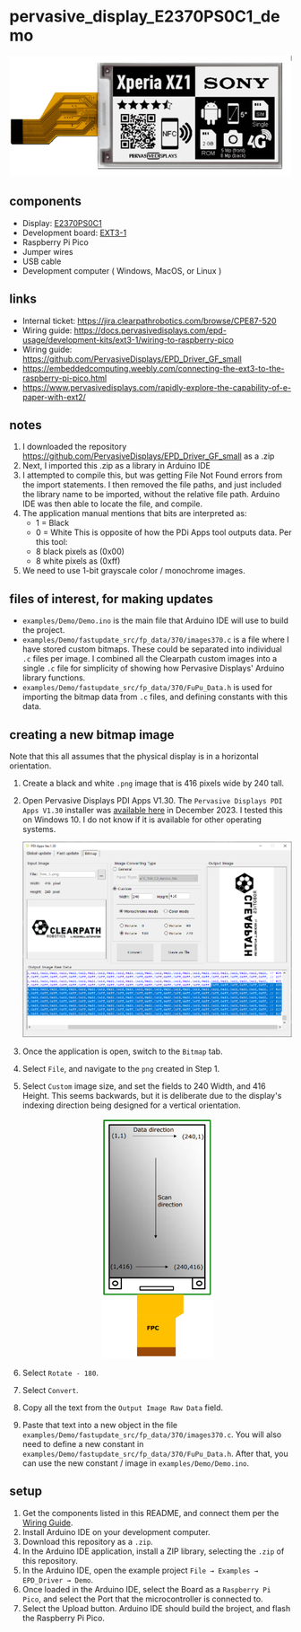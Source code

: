 # pervasive_display_E2370PS0C1_demo

<section align="center"><img src="/readme_assets/pervasive_displays_370_1.png" width="600"/></section>

## components

- Display: [E2370PS0C1](https://www.pervasivedisplays.com/product/3-70-e-ink-displays/)
- Development board: [EXT3-1](https://www.pervasivedisplays.com/product/epd-extension-kit-gen-3-ext3/)
- Raspberry Pi Pico
- Jumper wires
- USB cable
- Development computer ( Windows, MacOS, or Linux )

## links

- Internal ticket: https://jira.clearpathrobotics.com/browse/CPE87-520
- Wiring guide: https://docs.pervasivedisplays.com/epd-usage/development-kits/ext3-1/wiring-to-raspberry-pico
- Wiring guide: https://github.com/PervasiveDisplays/EPD_Driver_GF_small
- https://embeddedcomputing.weebly.com/connecting-the-ext3-to-the-raspberry-pi-pico.html
- https://www.pervasivedisplays.com/rapidly-explore-the-capability-of-e-paper-with-ext2/


## notes

1.  I downloaded the repository <https://github.com/PervasiveDisplays/EPD_Driver_GF_small> as a .zip
2.  Next, I imported this .zip as a library in Arduino IDE
3.  I attempted to compile this, but was getting File Not Found errors from the import statements. 
    I then removed the file paths, and just included the library name to be imported, without the relative file path.
    Arduino IDE was then able to locate the file, and compile.
4.  The application manual mentions that bits are interpreted as:
    - 1 = Black
    - 0 = White
    This is opposite of how the PDi Apps tool outputs data.
    Per this tool:
    - 8 black pixels as (0x00)
    - 8 white pixels as (0xff)
5.  We need to use  1-bit grayscale color / monochrome images.

## files of interest, for making updates

- `examples/Demo/Demo.ino` is the main file that Arduino IDE will use to build the project.
- `examples/Demo/fastupdate_src/fp_data/370/images370.c` is a file where I have stored custom bitmaps.
  These could be separated into individual `.c` files per image.
  I combined all the Clearpath custom images into a single `.c` file for simplicity of showing how Pervasive Displays' Arduino library functions.
- `examples/Demo/fastupdate_src/fp_data/370/FuPu_Data.h` is used for importing the bitmap data from `.c` files, and defining constants with this data.

## creating a new bitmap image

Note that this all assumes that the physical display is in a horizontal orientation.

1.  Create a black and white `.png` image that is 416 pixels wide by 240 tall.
2.  Open Pervasive Displays PDI Apps V1.30.
    The `Pervasive Displays PDI Apps V1.30` installer was [available here](https://www.pervasivedisplays.com/private-doc/pdi-apps-v1-30-installer/) in December 2023. 
    I tested this on Windows 10.
    I do not know if it is available for other operating systems.

    <center><img src="/readme_assets/pervasive_displays_pdi_apps.png" width="600"/></center>

3.  Once the application is open, switch to the `Bitmap` tab.
4.  Select `File`, and navigate to the `png` created in Step 1.
5.  Select `Custom` image size, and set the fields to 240 Width, and 416 Height.
    This seems backwards, but it is deliberate due to the display's indexing direction being designed for a vertical orientation.

    <center><a href='https://www.pervasivedisplays.com/wp-content/uploads/2022/09/ApplicationNote_smallSize_fast-update_v02_20220907.pdf'><img src="/readme_assets/pervasive_displays_370_2.png" width="200"/></a></center>

6.  Select `Rotate - 180`.
7.  Select `Convert`.
8.  Copy all the text from the `Output Image Raw Data` field.
9.  Paste that text into a new object in the file `examples/Demo/fastupdate_src/fp_data/370/images370.c`.
    You will also need to define a new constant in `examples/Demo/fastupdate_src/fp_data/370/FuPu_Data.h`.
    After that, you can use the new constant / image in `examples/Demo/Demo.ino`.

## setup

1.  Get the components listed in this README, and connect them per the [Wiring Guide](https://docs.pervasivedisplays.com/epd-usage/development-kits/ext3-1/wiring-to-raspberry-pico).
2.  Install Arduino IDE on your development computer.
3.  Download this repository as a `.zip`.
4.  In the Arduino IDE application, install a ZIP library, selecting the `.zip` of this repository.
5.  In the Arduino IDE, open the example project `File → Examples → EPD_Driver → Demo`.
6.  Once loaded in the Arduino IDE, select the Board as a `Raspberry Pi Pico`, and select the Port that the microcontroller is connected to.
7.  Select the Upload button.
    Arduino IDE should build the broject, and flash the Raspberry Pi Pico.
